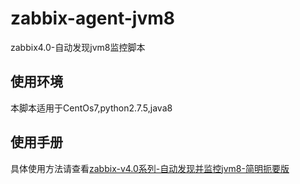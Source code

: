 # zabbix-agent-jvm8
zabbix4.0-自动发现jvm8监控脚本
## 使用环境
本脚本适用于CentOs7,python2.7.5,java8
## 使用手册
具体使用方法请查看[zabbix-v4.0系列-自动发现并监控jvm8-简明扼要版](http://www.cosmozhu.fun/archives/195)